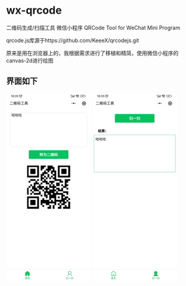 # wx-qrcode
二维码生成/扫描工具 微信小程序 QRCode Tool for WeChat Mini Program

qrcode.js库源于https://github.com/KeeeX/qrcodejs.git

原来是用在浏览器上的，我根据需求进行了移植和精简，使用微信小程序的canvas-2d进行绘图

## 界面如下

<img src="images/first.jpg" width="45%">  <img src="images/second.jpg" width="45%">

